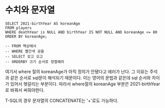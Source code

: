 # 수치와 문자열

```mssql
SELECT 2021-birthYear AS koreanAge
FROM players
WHERE deathYear is NULL AND birthYear IS NOT NULL AND koreanAge <= 80
ORDER BY koreanAge;

-- FROM 책상에서
-- WHERE 빨간색 공을
-- SELECT 갖고 오고
-- ORDERBY 크기 순서로 정렬해라

```

여기서 where 절의 koreanAge가 아직 정의가 안됐다고 에러가 난다. 그 이유는 주석과 같은 순서로 sql문이 해석되기 때문이다. 이는 영어의 문법과 같은데 sql 순서와 차이가 있어서 헷갈리는 부분이다. 따라서 where절의 koreanAge 부분은 2021-birthYear로 바꿔서 써줘야한다.



T-SQL의 경우 문자열의 CONCATENATE는 '+'로도 가능하다.

